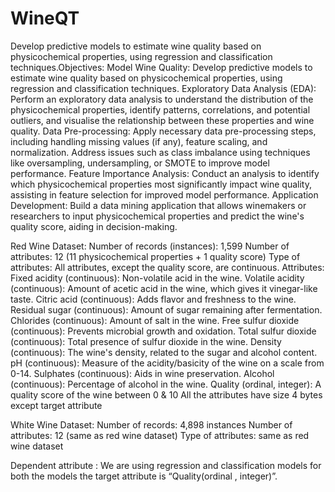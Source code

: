 # WineQT
 Develop predictive models to estimate wine quality based on physicochemical properties, using regression and classification techniques.Objectives:
Model Wine Quality: Develop predictive models to estimate wine quality based on physicochemical properties, using regression and classification techniques.
Exploratory Data Analysis (EDA): Perform an exploratory data analysis to understand the distribution of the physicochemical properties, identify patterns, correlations, and potential outliers, and visualise the relationship between these properties and wine quality.
Data Pre-processing: Apply necessary data pre-processing steps, including handling missing values (if any), feature scaling, and normalization. Address issues such as class imbalance using techniques like oversampling, undersampling, or SMOTE to improve model performance.
Feature Importance Analysis: Conduct an analysis to identify which physicochemical properties most significantly impact wine quality, assisting in feature selection for improved model performance.
Application Development: Build a data mining application that allows winemakers or researchers to input physicochemical properties and predict the wine's quality score, aiding in decision-making.


 Red Wine Dataset:
Number of records (instances): 1,599
Number of attributes: 12 (11 physicochemical properties + 1 quality score)
Type of attributes: All attributes, except the quality score, are continuous.
Attributes:
Fixed acidity (continuous): Non-volatile acid in the wine.
Volatile acidity (continuous): Amount of acetic acid in the wine, which gives it vinegar-like taste.
Citric acid (continuous): Adds flavor and freshness to the wine.
Residual sugar (continuous): Amount of sugar remaining after fermentation.
Chlorides (continuous): Amount of salt in the wine.
Free sulfur dioxide (continuous): Prevents microbial growth and oxidation.
Total sulfur dioxide (continuous): Total presence of sulfur dioxide in the wine.
Density (continuous): The wine's density, related to the sugar and alcohol content.
pH (continuous): Measure of the acidity/basicity of the wine on a scale from 0-14.
Sulphates (continuous): Aids in wine preservation.
Alcohol (continuous): Percentage of alcohol in the wine.
Quality (ordinal, integer): A quality score of the wine between 0 & 10
                 All the attributes have size 4 bytes except target attribute  

 White Wine Dataset:
Number of records: 4,898 instances
Number of attributes: 12 (same as red wine dataset)
Type of attributes: same as red wine dataset

Dependent attribute : 
We are using regression and classification models for both the models the target attribute is “Quality(ordinal , integer)”.

